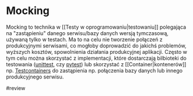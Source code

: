 # Mocking

Mocking to technika w [[Testy w oprogramowaniu|testowaniu]] polegająca na "zastąpieniu" danego serwisu/bazy danych wersją tymczasową, używaną tylko w testach. Ma to na celu nie tworzenie połączeń z produkcyjnymi serwisami, co mogłoby doprowadzić do jakichś problemów, wyższych kosztów, spowolnienia działania produkcyjnej aplikacji. Często w tym celu można skorzystać z implementacji, które dostarczają bilbioteki do testowania ([unittest](https://docs.python.org/3/library/unittest.mock.html), czy [pytest](https://docs.python.org/3/library/unittest.mock.html)) lub skorzystać z [[Container|kontenerów]]  np. [Testcontainers](https://docs.python.org/3/library/unittest.mock.html) do zastąpienia np. połączenia bazy danych lub innego produkcyjnego serwisu.

#review